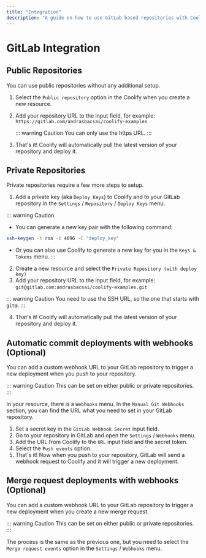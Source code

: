 ```yaml
---
title: "Integration"
description: "A guide on how to use GitLab based repositories with Coolify."
---
```


# GitLab Integration
## Public Repositories

You can use public repositories without any additional setup.

1. Select the `Public repository` option in the Coolify when you create a new resource.
2. Add your repository URL to the input field, for example: `https://gitlab.com/andrasbacsai/coolify-examples`

   ::: warning Caution
   You can only use the https URL.
   :::

3. That's it! Coolify will automatically pull the latest version of your repository and deploy it.

## Private Repositories

Private repositories require a few more steps to setup.

1. Add a private key (aka `Deploy Keys`) to Coolify and to your GitLab repository in the `Settings` / `Repository` / `Deploy Keys` menu.

::: warning Caution
  - You can generate a new key pair with the following command: 
  
  ```bash
  ssh-keygen -t rsa -b 4096 -C "deploy_key" 
  ```

  - Or you can also use Coolify to generate a new key for you in the `Keys & Tokens` menu.
:::

2. Create a new resource and select the `Private Repository (with deploy key)`
3. Add your repository URL to the input field, for example: `git@gitlab.com:andrasbacsai/coolify-examples.git`

::: warning Caution
You need to use the SSH URL, so the one that starts with `git@`.
:::

4. That's it! Coolify will automatically pull the latest version of your repository and deploy it.

## Automatic commit deployments with webhooks (Optional)

You can add a custom webhook URL to your GitLab repository to trigger a new deployment when you push to your repository.

::: warning Caution
This can be set on either public or private repositories.
:::

In your resource, there is a `Webhooks` menu. In the `Manual Git Webhooks` section, you can find the URL what you need to set in your GitLab repository.

1. Set a secret key in the `GitLab Webhook Secret` input field.
2. Go to your repository in GitLab and open the `Settings` / `Webhooks` menu.
3. Add the URL from Coolify to the `URL` input field and the secret token.
4. Select the `Push events` option.
5. That's it! Now when you push to your repository, GitLab will send a webhook request to Coolify and it will trigger a new deployment.

## Merge request deployments with webhooks (Optional)

You can add a custom webhook URL to your GitLab repository to trigger a new deployment when you create a new merge request.

::: warning Caution
This can be set on either public or private repositories.
:::

The process is the same as the previous one, but you need to select the `Merge request events` option in the `Settings` / `Webhooks` menu.